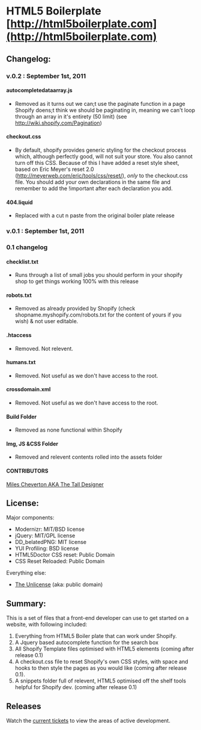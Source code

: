 #  HTML5 Boilerplate [http://html5boilerplate.com](http://html5boilerplate.com)

## Changelog:

### v.0.2 : September 1st, 2011

#### autocompletedataarray.js
* Removed as it turns out we can;t use the paginate function in a page Shopify doens;t think we should be paginating in, meaning we can't loop through an array in it's entirety (50 limit)
(see http://wiki.shopify.com/Pagination)

#### checkout.css
* By default, shopify provides generic styling for the checkout process which, although perfectly good, will not suit your store. You also cannot turn off this CSS. Because of this I have added a reset style sheet, based on Eric Meyer's reset 2.0 (http://meyerweb.com/eric/tools/css/reset/), *only* to the checkout.css file. You should add your own declarations in the same file and remember to add the !important after each declaration you add.

#### 404.liquid
* Replaced with a cut n paste from the original boiler plate release

### v.0.1 : September 1st, 2011

### 0.1 changelog

#### checklist.txt
* Runs through a list of small jobs you should perform in your shopify shop to get things working 100% with this release

#### robots.txt
* Removed as already provided by Shopify (check shopname.myshopify.com/robots.txt for the content of yours if you wish) & not user editable.

#### .htaccess
* Removed. Not relevent.

#### humans.txt
* Removed. Not useful as we don't have access to the root.

#### crossdomain.xml
* Removed. Not useful as we don't have access to the root.

#### Build Folder
* Removed as none functional within Shopify

#### Img, JS &CSS Folder
* Removed and relevent contents rolled into the assets folder


#### CONTRIBUTORS
[Miles Cheverton AKA The Tall Designer](http://www.thetalldesigner.com) 

## License:

Major components:

* Modernizr: MIT/BSD license
* jQuery: MIT/GPL license
* DD_belatedPNG: MIT license
* YUI Profiling: BSD license
* HTML5Doctor CSS reset: Public Domain
* CSS Reset Reloaded: Public Domain

Everything else:

* [The Unlicense](http://unlicense.org) (aka: public domain)

## Summary:

This is a set of files that a front-end developer can use to get started on a website, with following included:

1. Everything from HTML5 Boiler plate that can work under Shopify.
2. A Jquery based autocomplete function for the search box
3. All Shopify Template files optimised with HTML5 elements (coming after release 0.1)
4. A checkout.css file to reset Shopify's own CSS styles, with space and hooks to then style the pages as you would like (coming after release 0.1).
5. A snippets folder full of relevent, HTML5 optimised off the shelf tools helpful for Shopify dev. (coming after release 0.1)

## Releases

Watch the [current tickets](https://github.com/Tetsugaku-San/HTML5-Boilerplate-for-Shopify/issues) to view the areas of active development.

